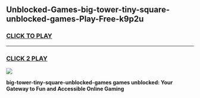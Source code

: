 
## Unblocked-Games-big-tower-tiny-square-unblocked-games-Play-Free-k9p2u
<h3>
<a href="https://premium76.site?title=big-tower-tiny-square-unblocked-games&ref=18A1">CLICK TO PLAY</a></h3>
<hr>

<h3>
<a href="https://premium76.site?title=big-tower-tiny-square-unblocked-games&ref=18A1">CLICK 2 PLAY</a>
  
</h3>

<a href="https://premium76.site?title=big-tower-tiny-square-unblocked-games&ref=18A1"><img src="https://clearcache.store/games.png"></a>


**big-tower-tiny-square-unblocked-games games unblocked: Your Gateway to Fun and Accessible Online Gaming**
